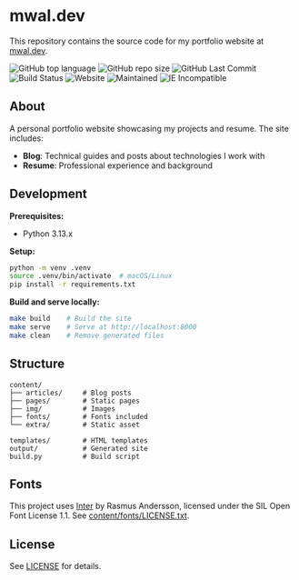# mwal.dev

This repository contains the source code for my portfolio website at [mwal.dev](https://mwal.dev).

![GitHub top language](https://img.shields.io/github/languages/top/Xata/mw-website-dev?style=for-the-badge)
![GitHub repo size](https://img.shields.io/github/repo-size/Xata/mw-website-dev?style=for-the-badge)
![GitHub Last Commit](https://img.shields.io/github/last-commit/Xata/mw-website-dev?style=for-the-badge)
![Build Status](https://img.shields.io/github/actions/workflow/status/Xata/mw-website-dev/deploy.yml?style=for-the-badge)
![Website](https://img.shields.io/website?down_message=offline&style=for-the-badge&up_message=online&url=https%3A%2F%2Fmwal.dev)
![Maintained](https://img.shields.io/badge/Maintained%3F-yes-green.svg?style=for-the-badge)
![IE Incompatible](https://img.shields.io/badge/IE-incompatible-red?style=for-the-badge)

## About

A personal portfolio website showcasing my projects and resume. The site includes:

- **Blog**: Technical guides and posts about technologies I work with
- **Resume**: Professional experience and background

## Development

**Prerequisites:**
- Python 3.13.x

**Setup:**
```bash
python -m venv .venv
source .venv/bin/activate  # macOS/Linux
pip install -r requirements.txt
```

**Build and serve locally:**
```bash
make build    # Build the site
make serve    # Serve at http://localhost:8000
make clean    # Remove generated files
```

## Structure

```
content/
├── articles/     # Blog posts
├── pages/        # Static pages
├── img/          # Images
├── fonts/        # Fonts included
└── extra/        # Static asset

templates/        # HTML templates
output/           # Generated site
build.py          # Build script
```

## Fonts

This project uses [Inter](https://github.com/rsms/inter) by Rasmus Andersson, licensed under the SIL Open Font License 1.1. See [content/fonts/LICENSE.txt](content/fonts/LICENSE.txt).

## License

See [LICENSE](LICENSE) for details.


